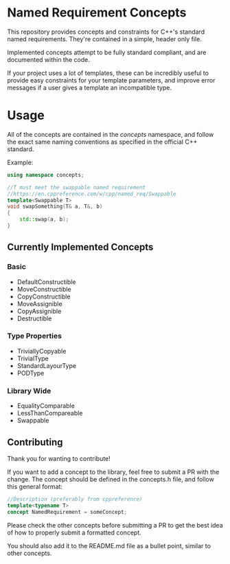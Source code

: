 # Named Requirement Concepts
This repository provides concepts and constraints for C++'s standard named requirements. They're contained in a simple, header only file.

Implemented concepts attempt to be fully standard compliant, and are documented within the code.

If your project uses a lot of templates, these can be incredibly useful to provide easy constraints for your template 
parameters, and improve error messages if a user gives a template an incompatible type.
# Usage
All of the concepts are contained in the *concepts* namespace, and follow the exact same
naming conventions as specified in the official C++ standard.

Example:
```cpp
using namespace concepts;

//T must meet the swappable named requirement
//https://en.cppreference.com/w/cpp/named_req/Swappable
template<Swappable T>
void swapSomething(T& a, T&, b) 
{
    std::swap(a, b);
}
```

## Currently Implemented Concepts
### Basic
 - DefaultConstructible
 - MoveConstructible
 - CopyConstructible
 - MoveAssignible
 - CopyAssignible
 - Destructible

### Type Properties
 - TriviallyCopyable
 - TrivialType
 - StandardLayourType
 - PODType

### Library Wide
 - EqualityComparable
 - LessThanCompareable
 - Swappable

## Contributing
Thank you for wanting to contribute!

If you want to add a concept to the library, feel free to submit a PR with the change.
The concept should be defined in the concepts.h file, and follow this general format:

```cpp
//Description (preferably from cppreference)
template<typename T>
concept NamedRequirement = someConcept;
```
Please check the other concepts before submitting a PR to get the best idea of how to properly submit a formatted concept.

You should also add it to the README.md file as a bullet point, similar to other concepts.